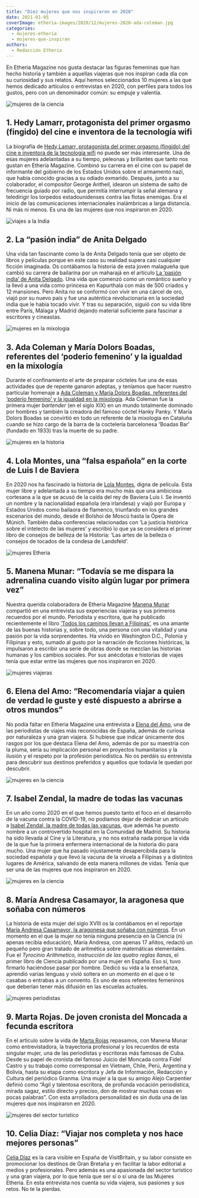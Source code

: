 ```yaml
---
title: "Diez mujeres que nos inspiraron en 2020"
date: 2021-01-05
coverImage: etheria-images/2020/12/mujeres-2020-ada-coleman.jpg
categories: 
  - mujeres-etheria
  - mujeres-que-inspiran
authors: 
  - Redacción Etheria
---
```


En Etheria Magazine nos gusta destacar las figuras femeninas que han hecho historia y también a aquellas viajeras que nos inspiran cada día con su curiosidad y sus relatos. Aquí hemos seleccionados 10 mujeres a las que hemos dedicado artículos o entrevistas en 2020, con perfiles para todos los gustos, pero con un denominador común: su empuje y valentía.

![mujeres de la ciencia](etheria-images/2020/12/mujeres-2020-Hedy-Lamarr.jpg "Hedy Lamarr, inventora de la tecnología wifi. ©CC")

## 1\. Hedy Lamarr, protagonista del primer orgasmo (fingido) del cine e inventora de la tecnología wifi

La biografía de [Hedy Lamarr, protagonista del primer orgasmo (fingido) del cine e 
inventora de la tecnología 
wifi](https://etheriamagazine.com/2020/03/30/hedy-lamarr-extasis-inventora-wifi-modelo-actriz-espia-mujeres-etheria/) 
no puede ser más interesante. Una de esas mujeres adelantadas a su tiempo, peleonas y 
brillantes que tanto nos gustan en Etheria Magazine. Combinó su carrera en el cine con 
su papel de informante del gobierno de los Estados Unidos sobre el armamento nazi, que 
había conocido gracias a su odiado exmarido. Después, junto a su colaborador, el 
compositor George Antheil, idearon un sistema de salto de frecuencia guiado por radio, 
que permitía interrumpir la señal alemana y teledirigir los torpedos estadounidenses 
contra las flotas enemigas. Era el inicio de las comunicaciones internacionales 
inalámbricas a larga distancia. Ni más ni menos. Es una de las mujeres que nos 
inspiraron en 2020. 

![viajes a la India](etheria-images/2020/12/mujeres-2020-anita-delgado.jpg "Anita se casó por el rito sij, con un sari de color grosella. © Marcus Lewis")

## 2\. La “pasión india” de Anita Delgado

Una vida tan fascinante como la de Anita Delgado tenía que ser objeto de libros y 
películas porque en este caso su realidad supera casi cualquier ficción imaginada. Os 
contábamos la historia de esta joven malagueña que cambió su carrera de bailarina por un 
maharajá en el artículo [La ‘pasión india’ de Anita 
Delgado](https://etheriamagazine.com/2020/04/13/la-pasion-india-de-anita-delgado-libros-viajes/). 
Una vida que comenzó como un romántico sueño y la llevó a una vida como princesa en 
Kapurthala con más de 500 criados y 12 mansiones. Pero Anita no se conformó con vivir en 
una cárcel de oro, viajó por su nuevo país y fue una auténtica revolucionaria en la 
sociedad india que le había tocado vivir. Y tras su separación, siguió con su vida libre 
entre París, Málaga y Madrid dejando material suficiente para fascinar a escritores y 
cineastas. 

![mujeres en la mixologia](etheria-images/2020/12/mujeres-2020-ada-coleman.jpg "Ada Coleman y su cóctel Hanky Panky. © Pedro Grifol")

## 3\. Ada Coleman y María Dolors Boadas, referentes del ‘poderío femenino’ y la igualdad en la mixología

Durante el confinamiento el arte de preparar cócteles fue una de esas actividades que de 
repente ganaron adeptas, y teníamos que hacer nuestro particular homenaje a [Ada Coleman 
y María Dolors Boadas, referentes del ‘poderío femenino’ y la igualdad en la 
mixología](https://etheriamagazine.com/2020/05/12/mujeres-de-la-cocteleria-ada-coleman-y-maria-dolors-boadas/). 
Ada Coleman fue la primera mujer _bartender_ (en el siglo XIX) en un mundo totalmente 
dominado por hombres y también la creadora del famoso cóctel Hanky Panky. Y María Dolors 
Boadas se convirtió en todo un referente de la mixología en Cataluña cuando se hizo 
cargo de la barra de la coctelería barcelonesa 'Boadas Bar' (fundado en 1933) tras la 
muerte de su padre. 

![mujeres en la historia](etheria-images/2020/12/mujeres-2020-lola-montes.jpg "Lola Montes y Luis I de Baviera.")

## 4\. Lola Montes, una “falsa española” en la corte de Luis I de Baviera

En 2020 nos ha fascinado la historia de [Lola 
Montes](https://etheriamagazine.com/2020/02/04/historias-mujeres-lola-montes-una-falsa-espanola-en-la-corte-de-baviera/), 
digna de película. Esta mujer libre y adelantada a su tiempo era mucho más que una 
ambiciosa cortesana a la que se acusó de la caída del rey de Baviera Luis I. Se inventó 
un nombre y la nacionalidad española (era irlandesa) y viajó por Europa y Estados Unidos 
como bailaora de flamenco, triunfando en los grandes escenarios del mundo, desde el 
Bolshoi de Moscú hasta la Ópera de Múnich. También daba conferencias relacionadas con 
‘La justicia histórica sobre el intelecto de las mujeres’ y escribió lo que ya se 
considera el primer libro de consejos de belleza de la Historia: ‘Las artes de la 
belleza o consejos de tocados de la condesa de Landsfeld‘. 

![mujeres Etheria](etheria-images/2020/12/mujeres-2020-manena-munar.jpg "Momentos inolvidables en Sudáfrica. © Helena Rodríguez")

## 5\. Manena Munar: “Todavía se me dispara la adrenalina cuando visito algún lugar por primera vez”

Nuestra querida colaboradora de Etheria Magazine [Manena 
Munar](https://etheriamagazine.com/2020/05/05/mujeres-viajeras-etheria-manena-munar/) 
compartió en una entrevista sus experiencias viajeras y sus primeros recuerdos por el 
mundo. Periodista y escritora, que ha publicado recientemente el libro [‘Todos los 
caminos llevan a 
Filipinas’](https://etheriamagazine.com/2020/12/11/todos-los-caminos-llevan-a-filipinas-un-libro-de-mujeres-extraordinarias/), 
es una amante de las buenas historias y, sobre todo, una persona con una vitalidad y una 
pasión por la vida sorprendentes. Ha vivido en Washington D.C., Polonia y Filipinas y 
esto, sumado al gusto por la narración de ficciones históricas, la impulsaron a escribir 
una serie de obras donde se mezclan las historias humanas y los cambios sociales. Por 
sus anécdotas e historias de viajes tenía que estar entre las mujeres que nos inspiraron 
en 2020. 

![mujeres viajeras](etheria-images/2020/12/mujeres-2020-elena-del-amo.jpg "Viaje en tren en Sri Lanka. © Luis Davilla")

## 6\. Elena del Amo: “Recomendaría viajar a quien de verdad le guste y esté dispuesto a abrirse a otros mundos”

No podía faltar en Etheria Magazine una entrevista a [Elena del 
Amo](https://etheriamagazine.com/2020/04/25/mujer-etheria-elena-del-amo-periodista-viajes/), 
una de las periodistas de viajes más reconocidas de España, además de curiosa por 
naturaleza y una gran viajera. Si hubiese que indicar únicamente dos rasgos por los que 
destaca Elena del Amo, además de por su maestría con la pluma, sería su implicación 
personal en proyectos humanitarios y la ilusión y el respeto por la profesión 
periodística. No os perdáis su entrevista para descubrir sus destinos preferidos y 
aquellos que todavía le quedan por descubrir. 

![mujeres en la ciencia](etheria-images/2020/12/mujeres-2020-isabel-zendal.jpg "‘Vacunación brazo a brazo’, de Constant Desbordes. (Imagen de portada de ‘Isabel Zendal Gómez en los Archivos de Galicia’. © Scala Archives-Firenze")

## 7\. Isabel Zendal, la madre de todas las vacunas

En un año como 2020 en el que hemos puesto tanto el foco en el desarrollo de la vacuna 
contra la COVID-19, no podíamos dejar de dedicar un artículo a [Isabel Zendal, la madre 
de todas las 
vacunas](https://etheriamagazine.com/2020/09/21/isabel-zendal-mujer-olvidada-vacuna-viruela/), 
que además ha puesto nombre a un controvertido hospital en la Comunidad de Madrid. Su 
historia ha sido llevada al Cine y la Literatura, y no nos extraña nada porque la vida 
de la que fue la primera enfermera internacional de la historia dio para mucho. Una 
mujer que ha pasado injustamente desapercibida para la sociedad española y que llevó la 
vacuna de la viruela a Filipinas y a distintos lugares de América, salvando de esta 
manera millones de vidas. Tenía que ser una de las mujeres que nos inspiraron en 2020. 

![mujeres en la ciencia](etheria-images/2020/12/mujeres-2020-maria-andresa-casamayor.jpg "Fotograma del documental dedicado a María Andresa Casamayor. © Sintregua Comunicación")

## 8\. María Andresa Casamayor, la aragonesa que soñaba con números

La historia de esta mujer del siglo XVIII os la contábamos en el reportaje [María 
Andresa Casamayor, la aragonesa que soñaba con 
números](https://etheriamagazine.com/2020/12/21/maria-andresa-casamayor-primera-mujer-en-espana-libro-ciencia/). 
En un momento en el que la mujer no tenía ninguna presencia en la Ciencia (ni apenas 
recibía educación), María Andresa, con apenas 17 añitos, redactó un pequeño pero gran 
tratado de aritmética sobre matemáticas elementales. Fue el _Tyrocinio Arithmetico, 
instrucción de las quatro reglas llanas_, el primer libro de Ciencia publicado por una 
mujer en España. Eso sí, tuvo firmarlo haciéndose pasar por hombre. Dedicó su vida a la 
enseñanza, aprendió varias lenguas y vivió soltera en un momento en el que o te casabas 
o entrabas a un convento. Es uno de esos referentes femeninos que deberían tener más 
difusión en las escuelas actuales. 

![mujeres periodistas](etheria-images/2020/12/mujeres-2020-marta-rojas.jpg "Marta Rojas en su casa. © Manena Munar")

## 9\. Marta Rojas. De joven cronista del Moncada a fecunda escritora

En el artículo sobre la vida de [Marta 
Rojas](https://etheriamagazine.com/2020/01/13/marta-rojas-periodista-escritora-cubana-mujeres-inspiradoras/) 
repasamos, con Manena Munar como entrevistadora, la trayectoria profesional y los 
recuerdos de esta singular mujer, una de las periodistas y escritoras más famosas de 
Cuba. Desde su papel de cronista del famoso Juicio del Moncada contra Fidel Castro y su 
trabajo como corresponsal en Vietnam, Chile, Perú, Argentina y Bolivia, hasta su etapa 
como escritora y Jefa de Información, Redacción y Cultura del periódico Granma. Una 
mujer a la que su amigo Alejo Carpentier definió como “Ágil y talentosa escritora, de 
profunda vocación periodística, mirada sagaz, estilo directo y preciso, don de mostrar 
muchas cosas en pocas palabras”. Con esta arrolladora personalidad es sin duda una de 
las mujeres que nos inspiraron en 2020. 

![mujeres del sector turístico](etheria-images/2020/12/mujeres-2020-celia-diaz.jpg "Celia Díaz en el malecón de Cuba.")

## 10\. Celia Díaz: “Viajar nos completa y nos hace mejores personas”

[Celia 
Díaz](https://etheriamagazine.com/2020/02/11/mujeres-del-turismo-espana-celia-diaz-visit-britain/) 
es la cara visible en España de VisitBritain, y su labor consiste en promocionar los 
destinos de Gran Bretaña y en facilitar la labor editorial a medios y profesionales. 
Pero además es una apasionada del sector turístico y una gran viajera, por lo que tenía 
que ser sí o sí una de las Mujeres Etheria. En esta entrevista nos cuenta su vida 
viajera, sus pasiones y sus retos. No te la pierdas.
